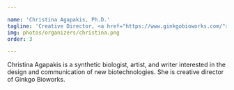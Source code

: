 ```yaml
---

name: 'Christina Agapakis, Ph.D.'
tagline: 'Creative Director, <a href="https://www.ginkgobioworks.com/">Ginkgo Bioworks</a>'
img: photos/organizers/christina.png
order: 3

---
```


Christina Agapakis is a synthetic biologist, artist, and writer interested in the design and communication of new biotechnologies. She is creative director of Ginkgo Bioworks.
